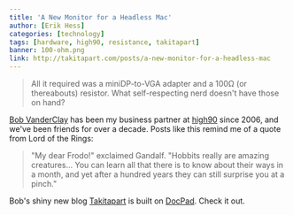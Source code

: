 ```yaml
---
title: 'A New Monitor for a Headless Mac'
author: [Erik Hess]
categories: [technology]
tags: [hardware, high90, resistance, takitapart]
banner: 100-ohm.png
link: http://takitapart.com/posts/a-new-monitor-for-a-headless-mac
---
```


> All it required was a miniDP-to-VGA adapter and a 100&Omega; (or thereabouts) resistor. What self-respecting nerd doesn't have those on hand?

[Bob VanderClay](http://twitter.com/takitapart) has been my business partner at [high90](http://high90.com) since 2006, and we've been friends for over a decade. Posts like this remind me of a quote from Lord of the Rings:

> "My dear Frodo!" exclaimed Gandalf. "Hobbits really are amazing creatures... You can learn all that there is to know about their ways in a month, and yet after a hundred years they can still surprise you at a pinch."

Bob's shiny new blog [Takitapart](http://takitapart.com) is built on [DocPad](http://docpad.org). Check it out. 